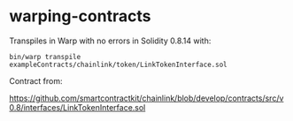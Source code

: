 # warping-contracts

Transpiles in Warp with no errors in Solidity 0.8.14 with:

```shell
bin/warp transpile exampleContracts/chainlink/token/LinkTokenInterface.sol
```

Contract from:

https://github.com/smartcontractkit/chainlink/blob/develop/contracts/src/v0.8/interfaces/LinkTokenInterface.sol


